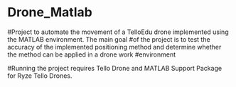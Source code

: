 # Drone_Matlab

#Project to automate the movement of a TelloEdu drone implemented using the MATLAB environment. The main goal 
#of the project is to test the accuracy of the implemented positioning method and determine whether the method can be applied in a drone work 
#environment

#Running the project requires Tello Drone and MATLAB Support Package for Ryze Tello Drones.
